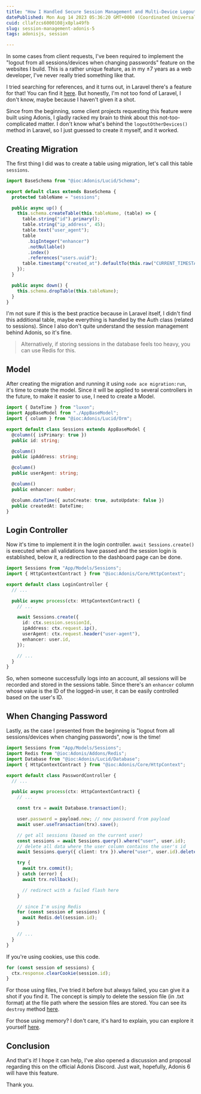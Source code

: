 ```yaml
---
title: "How I Handled Secure Session Management and Multi-Device Logout in Adonis 5"
datePublished: Mon Aug 14 2023 05:36:20 GMT+0000 (Coordinated Universal Time)
cuid: cllafzcs6000108jx8pla49fb
slug: session-management-adonis-5
tags: adonisjs, session

---
```


In some cases from client requests, I've been required to implement the "logout from all sessions/devices when changing passwords" feature on the websites I build. This is a rather unique feature, as in my ±7 years as a web developer, I've never really tried something like that.

I tried searching for references, and it turns out, in Laravel there's a feature for that! You can find it [here](https://laravel.com/docs/10.x/authentication#invalidating-sessions-on-other-devices). But honestly, I'm not too fond of Laravel, I don't know, maybe because I haven't given it a shot.

Since from the beginning, some client projects requesting this feature were built using Adonis, I gladly racked my brain to think about this not-too-complicated matter. I don't know what's behind the `logoutOtherDevices()` method in Laravel, so I just guessed to create it myself, and it worked.

## Creating Migration

The first thing I did was to create a table using migration, let's call this table `sessions`.

```typescript
import BaseSchema from "@ioc:Adonis/Lucid/Schema";

export default class extends BaseSchema {
  protected tableName = "sessions";

  public async up() {
    this.schema.createTable(this.tableName, (table) => {
      table.string("id").primary();
      table.string("ip_address", 45);
      table.text("user_agent");
      table
        .bigInteger("enhancer")
        .notNullable()
        .index()
        .references("users.uuid");
      table.timestamp("created_at").defaultTo(this.raw("CURRENT_TIMESTAMP"));
    });
  }

  public async down() {
    this.schema.dropTable(this.tableName);
  }
}
```

I'm not sure if this is the best practice because in Laravel itself, I didn't find this additional table, maybe everything is handled by the Auth class (related to sessions). Since I also don't quite understand the session management behind Adonis, so it's fine.

> Alternatively, if storing sessions in the database feels too heavy, you can use Redis for this.

## Model

After creating the migration and running it using `node ace migration:run`, it's time to create the model. Since it will be applied to several controllers in the future, to make it easier to use, I need to create a Model.

```typescript
import { DateTime } from "luxon";
import AppBaseModel from "./AppBaseModel";
import { column } from "@ioc:Adonis/Lucid/Orm";

export default class Sessions extends AppBaseModel {
  @column({ isPrimary: true })
  public id: string;

  @column()
  public ipAddress: string;

  @column()
  public userAgent: string;

  @column()
  public enhancer: number;

  @column.dateTime({ autoCreate: true, autoUpdate: false })
  public createdAt: DateTime;
}
```

## Login Controller

Now it's time to implement it in the login controller. `await Sessions.create()` is executed when all validations have passed and the session login is established, below it, a redirection to the dashboard page can be done.

```typescript
import Sessions from "App/Models/Sessions";
import { HttpContextContract } from "@ioc:Adonis/Core/HttpContext";

export default class LoginController {
  // ...

  public async process(ctx: HttpContextContract) {
    // ...

    await Sessions.create({
      id: ctx.session.sessionId,
      ipAddress: ctx.request.ip(),
      userAgent: ctx.request.header("user-agent"),
      enhancer: user.id,
    });

    // ...
  }
}
```

So, when someone successfully logs into an account, all sessions will be recorded and stored in the sessions table. Since there's an `enhancer` column whose value is the ID of the logged-in user, it can be easily controlled based on the user's ID.

## When Changing Password

Lastly, as the case I presented from the beginning is "logout from all sessions/devices when changing passwords", now is the time!

```typescript
import Sessions from "App/Models/Sessions";
import Redis from "@ioc:Adonis/Addons/Redis";
import Database from "@ioc:Adonis/Lucid/Database";
import { HttpContextContract } from "@ioc:Adonis/Core/HttpContext";

export default class PasswordController {
  // ...

  public async process(ctx: HttpContextContract) {
    // ...

    const trx = await Database.transaction();

    user.password = payload.new; // new password from payload
    await user.useTransaction(trx).save();

    // get all sessions (based on the current user)
    const sessions = await Sessions.query().where("user", user.id);
    // delete all data where the user column contains the user's id
    await Sessions.query({ client: trx }).where("user", user.id).delete();

    try {
      await trx.commit();
    } catch (error) {
      await trx.rollback();

      // redirect with a failed flash here
    }

    // since I'm using Redis
    for (const session of sessions) {
      await Redis.del(session.id);
    }

    // ...
  }
}
```

If you're using cookies, use this code.

```typescript
for (const session of sessions) {
  ctx.response.clearCookie(session.id);
}
```

For those using files, I've tried it before but always failed, you can give it a shot if you find it. The concept is simply to delete the session file (in .txt format) at the file path where the session files are stored. You can see its `destroy` method [here](https://github.com/adonisjs/session/blob/6fcea7bb144de18028b1ea693bc7e837cd799fdf/src/Drivers/File.ts#L78C1-L78C1).

For those using memory? I don't care, it's hard to explain, you can explore it yourself [here](https://github.com/adonisjs/session/blob/6fcea7bb144de18028b1ea693bc7e837cd799fdf/src/Drivers/Memory.ts#L42).

## Conclusion

And that's it! I hope it can help, I've also opened a discussion and proposal regarding this on the official Adonis Discord. Just wait, hopefully, Adonis 6 will have this feature.

Thank you.